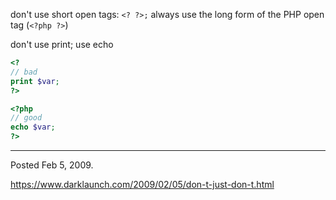 don't use short open tags: `<? ?>;` always use the long form of the PHP open tag (`<?php ?>`)

don't use print; use echo

```php
<?
// bad
print $var;
?>
```

```php
<?php
// good
echo $var;
?>
```

---

Posted Feb 5, 2009.

https://www.darklaunch.com/2009/02/05/don-t-just-don-t.html